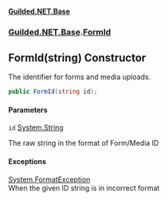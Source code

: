 
#### [Guilded.NET.Base](Guilded_NET_Base 'Guilded.NET.Base')
### [Guilded.NET.Base](Guilded_NET_Base#Guilded_NET_Base 'Guilded.NET.Base').[FormId](FormId 'Guilded.NET.Base.FormId')
## FormId(string) Constructor

The identifier for forms and media uploads.
```csharp
public FormId(string id);
```

#### Parameters

<a name='Guilded_NET_Base_FormId_FormId(string)_id'></a>
`id` [System.String](https://docs.microsoft.com/en-us/dotnet/api/System.String 'System.String')

The raw string in the format of Form/Media ID


#### Exceptions

[System.FormatException](https://docs.microsoft.com/en-us/dotnet/api/System.FormatException 'System.FormatException')  
When the given ID string is in incorrect format